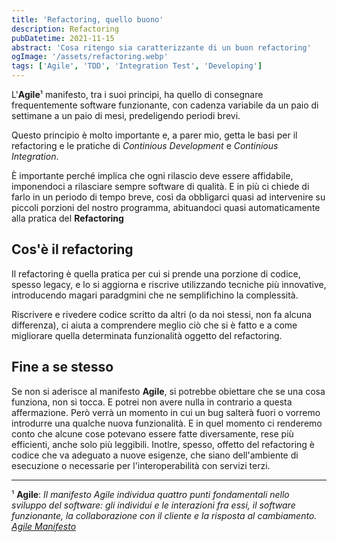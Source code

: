 ```yaml
---
title: 'Refactoring, quello buono'
description: Refactoring
pubDatetime: 2021-11-15
abstract: 'Cosa ritengo sia caratterizzante di un buon refactoring'
ogImage: '/assets/refactoring.webp'
tags: ['Agile', 'TDD', 'Integration Test', 'Developing']
---
```


L'**Agile**¹ manifesto, tra i suoi principi, ha quello di consegnare frequentemente software funzionante, con cadenza variabile da un paio di settimane a un paio di mesi, predeligendo periodi brevi.

Questo principio è molto importante e, a parer mio, getta le basi per il refactoring e le pratiche di *Continious Development* e *Continious Integration*.

È importante perché implica che ogni rilascio deve essere affidabile, imponendoci a rilasciare sempre software di qualità. E in più ci chiede di farlo in un periodo di tempo breve, così da obbligarci quasi ad intervenire su piccoli porzioni del nostro programma, abituandoci quasi automaticamente alla pratica del **Refactoring**

## Cos'è il refactoring
Il refactoring è quella pratica per cui si prende una porzione di codice, spesso legacy, e lo si aggiorna e riscrive utilizzando tecniche più innovative, introducendo magari paradgmini che ne semplifichino la complessità.

Riscrivere e rivedere codice scritto da altri (o da noi stessi, non fa alcuna differenza), ci aiuta a comprendere meglio ciò che si è fatto e a come migliorare quella determinata funzionalità oggetto del refactoring.

## Fine a se stesso
Se non si aderisce al manifesto **Agile**, si potrebbe obiettare che se una cosa funziona, non si tocca. E potrei non avere nulla in contrario a questa affermazione. Però verrà un momento in cui un bug salterà fuori o vorremo introdurre una qualche nuova funzionalità. E in quel momento ci renderemo conto che alcune cose potevano essere fatte diversamente, rese più efficienti, anche solo più leggibili.
Inotlre, spesso, offetto del refactoring è codice che va adeguato a nuove esigenze, che siano dell'ambiente di esecuzione o necessarie per l'interoperabilità con servizi terzi.

---

¹ **Agile**: *Il manifesto Agile individua quattro punti fondamentali nello sviluppo del software: gli individui e le interazioni fra essi, il software funzionante, la collaborazione con il cliente e la risposta al cambiamento. [Agile Manifesto](https://agilemanifesto.org/iso/it/manifesto.html)*

